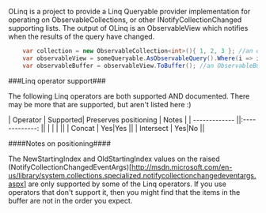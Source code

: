 OLinq is a project to provide a Linq Queryable provider implementation for operating on ObservableCollections, or other INotifyCollectionChanged supporting lists. The output of OLinq is an ObservableView which notifies when the results of the query have changed.

```csharp
    var collection = new ObservableCollection<int>(){ 1, 2, 3 }; //an object implementing INotifyCollectionChanged
	var observableView = someQueryable.AsObservableQuery().Where(i => i > 2).ToObservableView(); //an ObservableView raises events when underlying source collections used in the linq statement are changed
	var observableBuffer = observableView.ToBuffer(); //an ObservableBuffer caches the results of the Linq query, so it is not re-evaluated, but instead the results are updated incrementally as the view raises events      
```


###Linq operator support###

The following Linq operators are both supported AND documented. There may be more that are supported, but aren't listed here :)

| Operator        | Supported| Preserves positioning  | Notes |
| -------------   ||:-------------:      ||
|                 | |                    ||
| Concat          | Yes|Yes                 ||
| Intersect       | Yes|No                  ||

####Notes on positioning####

The NewStartingIndex and OldStartingIndex values on the raised (NotifyCollectionChangedEventArgs)[http://msdn.microsoft.com/en-us/library/system.collections.specialized.notifycollectionchangedeventargs.aspx] are 
only supported by some of the Linq operators. If you use operators that don't support it, then you might find that the items in the buffer are not in the order you expect.



